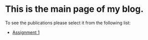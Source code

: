 # This is the main page of my blog. 
To see the publications please select it from the following list: 
* [Assignment 1](assignment1.md)
